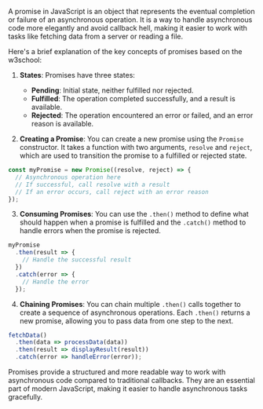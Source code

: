 A promise in JavaScript is an object that represents the eventual completion or failure of an asynchronous operation. It is a way to handle asynchronous code more elegantly and avoid callback hell, making it easier to work with tasks like fetching data from a server or reading a file.

Here's a brief explanation of the key concepts of promises based on the w3school:

1. **States**: Promises have three states:
   - **Pending**: Initial state, neither fulfilled nor rejected.
   - **Fulfilled**: The operation completed successfully, and a result is available.
   - **Rejected**: The operation encountered an error or failed, and an error reason is available.

2. **Creating a Promise**: You can create a new promise using the `Promise` constructor. It takes a function with two arguments, `resolve` and `reject`, which are used to transition the promise to a fulfilled or rejected state.

```javascript
const myPromise = new Promise((resolve, reject) => {
  // Asynchronous operation here
  // If successful, call resolve with a result
  // If an error occurs, call reject with an error reason
});
```

3. **Consuming Promises**: You can use the `.then()` method to define what should happen when a promise is fulfilled and the `.catch()` method to handle errors when the promise is rejected.

```javascript
myPromise
  .then(result => {
    // Handle the successful result
  })
  .catch(error => {
    // Handle the error
  });
```

4. **Chaining Promises**: You can chain multiple `.then()` calls together to create a sequence of asynchronous operations. Each `.then()` returns a new promise, allowing you to pass data from one step to the next.

```javascript
fetchData()
  .then(data => processData(data))
  .then(result => displayResult(result))
  .catch(error => handleError(error));
```

Promises provide a structured and more readable way to work with asynchronous code compared to traditional callbacks. They are an essential part of modern JavaScript, making it easier to handle asynchronous tasks gracefully.
